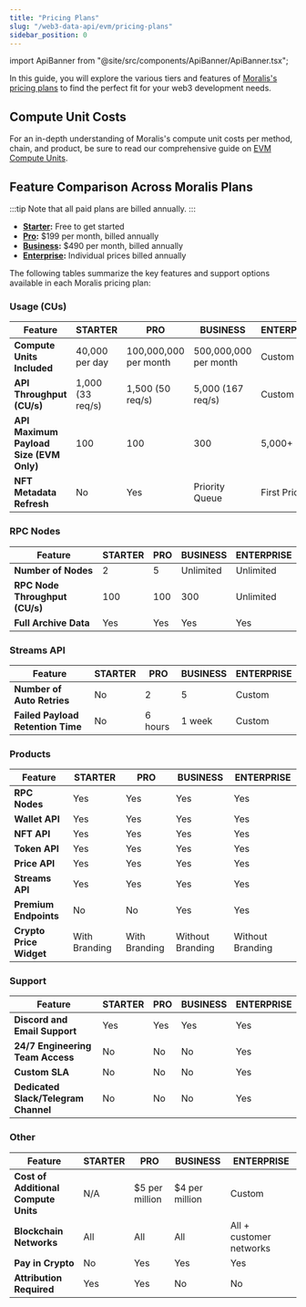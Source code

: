 ```yaml
---
title: "Pricing Plans"
slug: "/web3-data-api/evm/pricing-plans"
sidebar_position: 0
---
```


import ApiBanner from "@site/src/components/ApiBanner/ApiBanner.tsx";

In this guide, you will explore the various tiers and features of [Moralis's pricing plans](https://developers.moralis.com/pricing/) to find the perfect fit for your web3 development needs.

## Compute Unit Costs

For an in-depth understanding of Moralis's compute unit costs per method, chain, and product, be sure to read our comprehensive guide on [EVM Compute Units](/web3-data-api/evm/reference/compute-units-cu).

## Feature Comparison Across Moralis Plans

:::tip
Note that all paid plans are billed annually.
:::

- **[Starter](https://admin.moralis.com/account/billing):** Free to get started
- **[Pro](https://admin.moralis.com/payments/checkout/pro-plan?isMonthly=false):** $199 per month, billed annually
- **[Business](https://admin.moralis.com/payments/checkout/business-plan?isMonthly=false):** $490 per month, billed annually
- **[Enterprise](https://moralis.io/scale/#salesForm):** Individual prices billed annually

The following tables summarize the key features and support options available in each Moralis pricing plan:

### Usage (CUs)

| Feature                                 | STARTER          | PRO                   | BUSINESS              | ENTERPRISE     |
| --------------------------------------- | ---------------- | --------------------- | --------------------- | -------------- |
| **Compute Units Included**              | 40,000 per day   | 100,000,000 per month | 500,000,000 per month | Custom         |
| **API Throughput (CU/s)**               | 1,000 (33 req/s) | 1,500 (50 req/s)      | 5,000 (167 req/s)     | Custom         |
| **API Maximum Payload Size (EVM Only)** | 100              | 100                   | 300                   | 5,000+         |
| **NFT Metadata Refresh**                | No               | Yes                   | Priority Queue        | First Priority |

### RPC Nodes

| Feature                        | STARTER | PRO | BUSINESS  | ENTERPRISE |
| ------------------------------ | ------- | --- | --------- | ---------- |
| **Number of Nodes**            | 2       | 5   | Unlimited | Unlimited  |
| **RPC Node Throughput (CU/s)** | 100     | 100 | 300       | Unlimited  |
| **Full Archive Data**          | Yes     | Yes | Yes       | Yes        |

### Streams API

| Feature                           | STARTER | PRO     | BUSINESS | ENTERPRISE |
| --------------------------------- | ------- | ------- | -------- | ---------- |
| **Number of Auto Retries**        | No      | 2       | 5        | Custom     |
| **Failed Payload Retention Time** | No      | 6 hours | 1 week   | Custom     |

### Products

| Feature                 | STARTER       | PRO           | BUSINESS         | ENTERPRISE       |
| ----------------------- | ------------- | ------------- | ---------------- | ---------------- |
| **RPC Nodes**           | Yes           | Yes           | Yes              | Yes              |
| **Wallet API**          | Yes           | Yes           | Yes              | Yes              |
| **NFT API**             | Yes           | Yes           | Yes              | Yes              |
| **Token API**           | Yes           | Yes           | Yes              | Yes              |
| **Price API**           | Yes           | Yes           | Yes              | Yes              |
| **Streams API**         | Yes           | Yes           | Yes              | Yes              |
| **Premium Endpoints**   | No            | No            | Yes              | Yes              |
| **Crypto Price Widget** | With Branding | With Branding | Without Branding | Without Branding |

### Support

| Feature                              | STARTER | PRO | BUSINESS | ENTERPRISE |
| ------------------------------------ | ------- | --- | -------- | ---------- |
| **Discord and Email Support**        | Yes     | Yes | Yes      | Yes        |
| **24/7 Engineering Team Access**     | No      | No  | No       | Yes        |
| **Custom SLA**                       | No      | No  | No       | Yes        |
| **Dedicated Slack/Telegram Channel** | No      | No  | No       | Yes        |

### Other

| Feature                              | STARTER | PRO            | BUSINESS       | ENTERPRISE              |
| ------------------------------------ | ------- | -------------- | -------------- | ----------------------- |
| **Cost of Additional Compute Units** | N/A     | $5 per million | $4 per million | Custom                  |
| **Blockchain Networks**              | All     | All            | All            | All + customer networks |
| **Pay in Crypto**                    | No      | Yes            | Yes            | Yes                     |
| **Attribution Required**             | Yes     | Yes            | No             | No                      |
